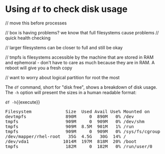 # Using `df` to check disk usage

// move this before processes

// box is having problems? we know that full filesystems cause problems
// quick health checking

// larger filesystems can be closer to full and still be okay

// tmpfs is filesystems accessible by the machine that are stored in RAM and
ephemoral - don't have to care as much because they are in RAM. A reboot will
give you a fresh copy

// want to worry about logical partition for root the most


The `df` command, short for "disk free", shows a breakdown of disk usage.
The `-h` option will present the sizes in a human readable format:

`df -h`{{execute}}

<pre class=file>
Filesystem             Size  Used Avail Use% Mounted on
devtmpfs               890M     0  890M   0% /dev
tmpfs                  909M     0  909M   0% /dev/shm
tmpfs                  909M  8.5M  901M   1% /run
tmpfs                  909M     0  909M   0% /sys/fs/cgroup
/dev/mapper/rhel-root   35G  4.5G   30G  14% /
/dev/vda1             1014M  197M  818M  20% /boot
tmpfs                  182M     0  182M   0% /run/user/0
</pre>
